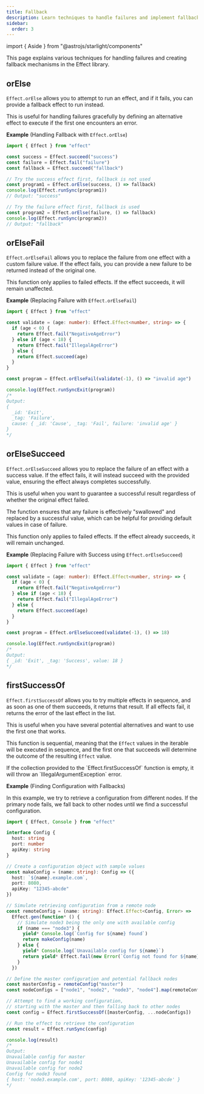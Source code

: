 ```yaml
---
title: Fallback
description: Learn techniques to handle failures and implement fallback mechanisms in Effect programs.
sidebar:
  order: 3
---
```


import { Aside } from "@astrojs/starlight/components"

This page explains various techniques for handling failures and creating fallback mechanisms in the Effect library.

## orElse

`Effect.orElse` allows you to attempt to run an effect, and if it fails, you
can provide a fallback effect to run instead.

This is useful for handling failures gracefully by defining an alternative effect to execute if the first
one encounters an error.

**Example** (Handling Fallback with `Effect.orElse`)

```ts twoslash
import { Effect } from "effect"

const success = Effect.succeed("success")
const failure = Effect.fail("failure")
const fallback = Effect.succeed("fallback")

// Try the success effect first, fallback is not used
const program1 = Effect.orElse(success, () => fallback)
console.log(Effect.runSync(program1))
// Output: "success"

// Try the failure effect first, fallback is used
const program2 = Effect.orElse(failure, () => fallback)
console.log(Effect.runSync(program2))
// Output: "fallback"
```

## orElseFail

`Effect.orElseFail` allows you to replace the failure from one effect with a
custom failure value. If the effect fails, you can provide a new failure to
be returned instead of the original one.

This function only applies to failed effects. If the effect
succeeds, it will remain unaffected.

**Example** (Replacing Failure with `Effect.orElseFail`)

```ts twoslash
import { Effect } from "effect"

const validate = (age: number): Effect.Effect<number, string> => {
  if (age < 0) {
    return Effect.fail("NegativeAgeError")
  } else if (age < 18) {
    return Effect.fail("IllegalAgeError")
  } else {
    return Effect.succeed(age)
  }
}

const program = Effect.orElseFail(validate(-1), () => "invalid age")

console.log(Effect.runSyncExit(program))
/*
Output:
{
  _id: 'Exit',
  _tag: 'Failure',
  cause: { _id: 'Cause', _tag: 'Fail', failure: 'invalid age' }
}
*/
```

## orElseSucceed

`Effect.orElseSucceed` allows you to replace the failure of an effect with a
success value. If the effect fails, it will instead succeed with the provided
value, ensuring the effect always completes successfully.

This is useful when you want to guarantee a successful result regardless of whether the original
effect failed.

The function ensures that any failure is effectively "swallowed" and replaced
by a successful value, which can be helpful for providing default values in
case of failure.

This function only applies to failed effects. If the effect
already succeeds, it will remain unchanged.

**Example** (Replacing Failure with Success using `Effect.orElseSucceed`)

```ts twoslash
import { Effect } from "effect"

const validate = (age: number): Effect.Effect<number, string> => {
  if (age < 0) {
    return Effect.fail("NegativeAgeError")
  } else if (age < 18) {
    return Effect.fail("IllegalAgeError")
  } else {
    return Effect.succeed(age)
  }
}

const program = Effect.orElseSucceed(validate(-1), () => 18)

console.log(Effect.runSyncExit(program))
/*
Output:
{ _id: 'Exit', _tag: 'Success', value: 18 }
*/
```

## firstSuccessOf

`Effect.firstSuccessOf` allows you to try multiple effects in sequence, and
as soon as one of them succeeds, it returns that result. If all effects fail,
it returns the error of the last effect in the list.

This is useful when you
have several potential alternatives and want to use the first one that works.

This function is sequential, meaning that the `Effect` values in the iterable
will be executed in sequence, and the first one that succeeds will determine
the outcome of the resulting `Effect` value.

<Aside type="caution" title="Empty Collection Error">
  If the collection provided to the `Effect.firstSuccessOf` function is
  empty, it will throw an `IllegalArgumentException` error.
</Aside>

**Example** (Finding Configuration with Fallbacks)

In this example, we try to retrieve a configuration from different nodes. If the primary node fails, we fall back to other nodes until we find a successful configuration.

```ts twoslash
import { Effect, Console } from "effect"

interface Config {
  host: string
  port: number
  apiKey: string
}

// Create a configuration object with sample values
const makeConfig = (name: string): Config => ({
  host: `${name}.example.com`,
  port: 8080,
  apiKey: "12345-abcde"
})

// Simulate retrieving configuration from a remote node
const remoteConfig = (name: string): Effect.Effect<Config, Error> =>
  Effect.gen(function* () {
    // Simulate node3 being the only one with available config
    if (name === "node3") {
      yield* Console.log(`Config for ${name} found`)
      return makeConfig(name)
    } else {
      yield* Console.log(`Unavailable config for ${name}`)
      return yield* Effect.fail(new Error(`Config not found for ${name}`))
    }
  })

// Define the master configuration and potential fallback nodes
const masterConfig = remoteConfig("master")
const nodeConfigs = ["node1", "node2", "node3", "node4"].map(remoteConfig)

// Attempt to find a working configuration,
// starting with the master and then falling back to other nodes
const config = Effect.firstSuccessOf([masterConfig, ...nodeConfigs])

// Run the effect to retrieve the configuration
const result = Effect.runSync(config)

console.log(result)
/*
Output:
Unavailable config for master
Unavailable config for node1
Unavailable config for node2
Config for node3 found
{ host: 'node3.example.com', port: 8080, apiKey: '12345-abcde' }
*/
```
